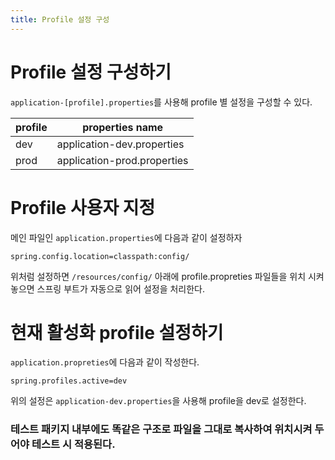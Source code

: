 ```yaml
---
title: Profile 설정 구성
---
```


# Profile 설정 구성하기

`application-[profile].properties`를 사용해 profile 별 설정을 구성할 수 있다.

|profile|properties name|
|---|---|
|dev|application-dev.properties|
|prod|application-prod.properties|

# Profile 사용자 지정

메인 파일인 `application.properties`에 다음과 같이 설정하자

```properties
spring.config.location=classpath:config/
```

위처럼 설정하면 `/resources/config/` 아래에 profile.propreties 파일들을 위치 시켜 놓으면 스프링 부트가 자동으로 읽어 설정을 처리한다.

# 현재 활성화 profile 설정하기

`application.propreties`에 다음과 같이 작성한다.

```properties
spring.profiles.active=dev
```

위의 설정은 `application-dev.properties`을 사용해 profile을 dev로 설정한다.

### 테스트 패키지 내부에도 똑같은 구조로 파일을 그대로 복사하여 위치시켜 두어야 테스트 시 적용된다.